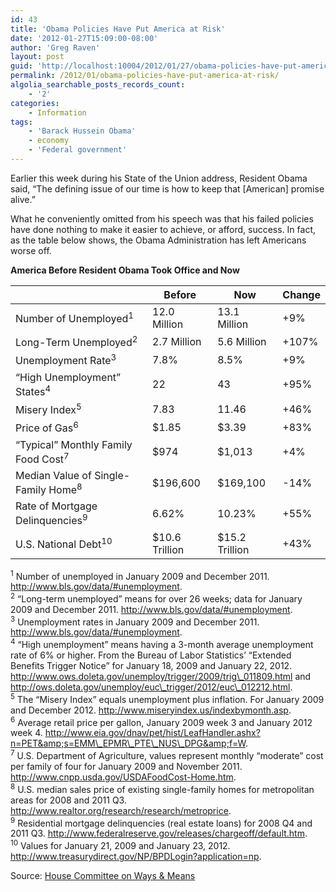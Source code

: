 ```yaml
---
id: 43
title: 'Obama Policies Have Put America at Risk'
date: '2012-01-27T15:09:00-08:00'
author: 'Greg Raven'
layout: post
guid: 'http://localhost:10004/2012/01/27/obama-policies-have-put-america-at-risk/'
permalink: /2012/01/obama-policies-have-put-america-at-risk/
algolia_searchable_posts_records_count:
    - '2'
categories:
    - Information
tags:
    - 'Barack Hussein Obama'
    - economy
    - 'Federal government'
---
```


Earlier this week during his State of the Union address, Resident Obama said, “The defining issue of our time is how to keep that \[American\] promise alive.”

What he conveniently omitted from his speech was that his failed policies have done nothing to make it easier to achieve, or afford, success. In fact, as the table below shows, the Obama Administration has left Americans worse off.

**America Before Resident Obama Took Office and Now**

|  | Before | Now | Change |
|---|---|---|---|
| Number of Unemployed<sup>1</sup> | 12.0 Million | 13.1 Million | +9% |
| Long-Term Unemployed<sup>2</sup> | 2.7 Million | 5.6 Million | +107% |
| Unemployment Rate<sup>3</sup> | 7.8% | 8.5% | +9% |
| “High Unemployment” States<sup>4</sup> | 22 | 43 | +95% |
| Misery Index<sup>5</sup> | 7.83 | 11.46 | +46% |
| Price of Gas<sup>6</sup> | $1.85 | $3.39 | +83% |
| “Typical” Monthly Family Food Cost<sup>7</sup> | $974 | $1,013 | +4% |
| Median Value of Single-Family Home<sup>8</sup> | $196,600 | $169,100 | -14% |
| Rate of Mortgage Delinquencies<sup>9</sup> | 6.62% | 10.23% | +55% |
| U.S. National Debt<sup>10</sup> | $10.6 Trillion | $15.2 Trillion | +43% |

<sup>1</sup> Number of unemployed in January 2009 and December 2011. http://www.bls.gov/data/#unemployment.  
<sup>2</sup> “Long-term unemployed” means for over 26 weeks; data for January 2009 and December 2011. http://www.bls.gov/data/#unemployment.  
<sup>3</sup> Unemployment rates in January 2009 and December 2011. http://www.bls.gov/data/#unemployment.  
<sup>4</sup> “High unemployment” means having a 3-month average unemployment rate of 6% or higher. From the Bureau of Labor Statistics’ “Extended Benefits Trigger Notice” for January 18, 2009 and January 22, 2012. http://www.ows.doleta.gov/unemploy/trigger/2009/trig\_011809.html and http://ows.doleta.gov/unemploy/euc\_trigger/2012/euc\_012212.html.  
<sup>5</sup> The “Misery Index” equals unemployment plus inflation. For January 2009 and December 2012. http://www.miseryindex.us/indexbymonth.asp.  
<sup>6</sup> Average retail price per gallon, January 2009 week 3 and January 2012 week 4. http://www.eia.gov/dnav/pet/hist/LeafHandler.ashx?n=PET&amp;s=EMM\_EPMR\_PTE\_NUS\_DPG&amp;f=W.  
<sup>7</sup> U.S. Department of Agriculture, values represent monthly “moderate” cost per family of four for January 2009 and November 2011. http://www.cnpp.usda.gov/USDAFoodCost-Home.htm.  
<sup>8</sup> U.S. median sales price of existing single-family homes for metropolitan areas for 2008 and 2011 Q3. http://www.realtor.org/research/research/metroprice.  
<sup>9</sup> Residential mortgage delinquencies (real estate loans) for 2008 Q4 and 2011 Q3. http://www.federalreserve.gov/releases/chargeoff/default.htm.  
<sup>10</sup> Values for January 21, 2009 and January 23, 2012. http://www.treasurydirect.gov/NP/BPDLogin?application=np.

Source: [House Committee on Ways &amp; Means](http://waysandmeans.house.gov/News/DocumentSingle.aspx?DocumentID=276866)